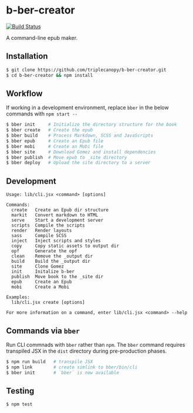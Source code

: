 # b-ber-creator

[![Build Status](https://travis-ci.com/triplecanopy/b-ber-creator.svg?token=d5sXqMpXEby4v8y2wENP&branch=master)](https://travis-ci.com/triplecanopy/b-ber-creator)

A command-line epub maker.

## Installation

```bash
$ git clone https://github.com/triplecanopy/b-ber-creator.git
$ cd b-ber-creator && npm install
```

## Workflow

If working in a development environment, replace `bber` in the below commands with `npm start --`

```bash
$ bber init     # Initialize the directory structure for the book
$ bber create   # Create the epub
$ bber build    # Process Markdown, SCSS and JavaScripts
$ bber epub     # Create an Epub file
$ bber mobi     # Create an Mobi file
$ bber site     # Download Gomez and install dependencies
$ bber publish  # Move epub to _site directory
$ bber deploy   # Upload the site directory to a server
```

## Development

```
Usage: lib/cli.jsx <command> [options]

Commands:
  create   Create an Epub dir structure
  markit   Convert markdown to HTML
  serve    Start a development server
  scripts  Compile the scripts
  render   Render layouts
  sass     Compile SCSS
  inject   Inject scripts and styles
  copy     Copy static assets to output dir
  opf      Generate the opf
  clean    Remove the _output dir
  build    Build the _output dir
  site     Clone Gomez
  init     Initalize b-ber
  publish  Move book to the _site dir
  epub     Create an Epub
  mobi     Create a Mobi

Examples:
  lib/cli.jsx create [options]

For more information on a command, enter lib/cli.jsx <command> --help
```

## Commands via `bber`

Run CLI commnads with `bber` rather than `npm`. The `bber` command requires transpiled JSX in the `dist` directory during pre-production phases.

```bash
$ npm run build   # transpile JSX
$ npm link        # create simlink to bber/bin/cli
$ bber init       # `bber` is now available
```

## Testing

```
$ npm test
```
